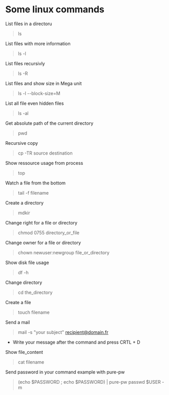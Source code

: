 # Some linux commands

List files in a directoru
> ls

List files with more information
> ls -l

List  files recursivly
> ls -R

List files and show size in Mega unit
> ls -l --block-size=M

List all file even hidden files
> ls -al

Get absolute path of the current directory
> pwd

Recursive copy
> cp -TR source destination

Show ressource usage from process
> top

Watch a file from the bottom
> tail -f filename

Create a directory
> mdkir

Change right for a file or directory
> chmod 0755 directory_or_file

Change owner for a  file or directory
> chown newuser:newgroup file_or_directory

Show disk file usage
> df -h

Change directory
> cd the_directory

Create a file
> touch filename

Send a mail
> mail -s "your subject" recipient@domain.fr

* Write your message after the command and press CRTL + D

Show file_content
> cat filename

Send password in your command example with pure-pw
>  (echo $PASSWORD ; echo $PASSWORD) | pure-pw passwd $USER -m

